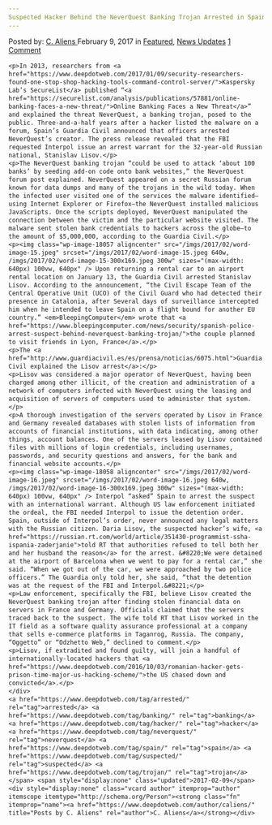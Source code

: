 ```yaml
---
Suspected Hacker Behind the NeverQuest Banking Trojan Arrested in Spain"
---
```

<article class="post-listing post-18047 post type-post status-publish format-standard has-post-thumbnail hentry  tag-banking tag-hacker tag-neverquest tag-spain tag-suspected tag-trojan">
    <div class="post-inner">
        <span>Posted by: <a href="https://www.deepdotweb.com/author/caliens/" title="">C. Aliens </a></span>
    <span>February 9, 2017</span>
    <span>in <a href="https://www.deepdotweb.com/category/deepdot-news/" rel="category tag">Featured</a>, <a href="https://www.deepdotweb.com/category/news-updates/" rel="category tag">News Updates</a></span>
    <span><a href="https://www.deepdotweb.com/2017/02/09/suspected-hacker-behind-neverquest-banking-trojan-arrested-spain/#comments">1 Comment</a></span>
    </p>
    <div class="clear"></div>
    
    <p>In 2013, researchers from <a href="https://www.deepdotweb.com/2017/01/09/security-researchers-found-one-stop-shop-hacking-tools-command-control-server/">Kaspersky Lab’s SecureList</a> published “<a href="https://securelist.com/analysis/publications/57881/online-banking-faces-a-new-threat/">Online Banking Faces a New Threat</a>” and explained the threat NeverQuest, a banking trojan, posed to the public. Three-and-a-half years after a hacker listed the malware on a forum, Spain’s Guardia Civil announced that officers arrested NeverQuest’s creator. The press release revealed that the FBI requested Interpol issue an arrest warrant for the 32-year-old Russian national, Stanislav Lisov.</p>
    <p>The NeverQuest banking trojan “could be used to attack ‘about 100 banks’ by seeding add-on code onto bank websites,” the NeverQuest forum post explained. NeverQuest appeared on a secret Russian forum known for data dumps and many of the trojans in the wild today. When the infected user visited one of the services the malware identified—using Internet Explorer or Firefox—the NeverQuest installed malicious JavaScripts. Once the scripts deployed, NeverQuest manipulated the connection between the victim and the particular website visited. The malware sent stolen bank credentials to hackers across the globe—to the amount of $5,000,000, according to the Guardia Civil.</p>
    <p><img class="wp-image-18057 aligncenter" src="/imgs/2017/02/word-image-15.jpeg" srcset="/imgs/2017/02/word-image-15.jpeg 640w, /imgs/2017/02/word-image-15-300x169.jpeg 300w" sizes="(max-width: 640px) 100vw, 640px" /> Upon returning a rental car to an airport rental location on January 13, the Guardia Civil arrested Stanislav Lisov. According to the announcement, “the Civil Escape Team of the Central Operative Unit (UCO) of the Civil Guard who had detected their presence in Catalonia, after Several days of surveillance intercepted him when he intended to leave Spain on a flight bound for another EU country.” <em>BleepingComputer</em> wrote that <a href="https://www.bleepingcomputer.com/news/security/spanish-police-arrest-suspect-behind-neverquest-banking-trojan/">the couple planned to visit friends in Lyon, France</a>.</p>
    <p>The <a href="http://www.guardiacivil.es/es/prensa/noticias/6075.html">Guardia Civil explained the Lisov arrest</a>:</p>
    <p>Lisov was considered a major operator of NeverQuest, having been charged among other illicit, of the creation and administration of a network of computers infected with NeverQuest using the leasing and acquisition of servers of computers used to administer that system.</p>
    <p>A thorough investigation of the servers operated by Lisov in France and Germany revealed databases with stolen lists of information from accounts of financial institutions, with data indicating, among other things, account balances. One of the servers leased by Lisov contained files with millions of login credentials, including usernames, passwords, and security questions and answers, for the bank and financial website accounts.</p>
    <p><img class="wp-image-18058 aligncenter" src="/imgs/2017/02/word-image-16.jpeg" srcset="/imgs/2017/02/word-image-16.jpeg 640w, /imgs/2017/02/word-image-16-300x169.jpeg 300w" sizes="(max-width: 640px) 100vw, 640px" /> Interpol “asked” Spain to arrest the suspect with an international warrant. Although US law enforcement initiated the ordeal, the FBI needed Interpol to issue the detention order. Spain, outside of Interpol’s order, never announced any legal matters with the Russian citizen. Daria Lisov, the suspected hacker’s wife, <a href="https://russian.rt.com/world/article/351430-programmist-ssha-ispania-zaderjanie">told RT that authorities refused to tell both her and her husband the reason</a> for the arrest. &#8220;We were detained at the airport of Barcelona ​​when we went to pay for a rental car,” she said. “When we got out of the car, we were approached by two police officers.” The Guardia only told her, she said, “that the detention was at the request of the FBI and Interpol.&#8221;</p>
    <p>Law enforcement, specifically the FBI, believe Lisov created the NeverQuest banking trojan after finding stolen financial data on servers in France and Germany. Officials claimed that the servers traced back to the suspect. The wife told RT that Lisov worked in the IT field as a software quality assurance professional at a company that sells e-commerce platforms in Taganrog, Russia. The company, “Oggetto” or “Odzhetto Web,” declined to comment.</p>
    <p>Lisov, if extradited and found guilty, will join a handful of internationally-located hackers that <a href="https://www.deepdotweb.com/2016/10/03/romanian-hacker-gets-prison-time-major-us-hacking-scheme/">the US chased down and convicted</a>.</p>
    </div>
    <a href="https://www.deepdotweb.com/tag/arrested/" rel="tag">arrested</a> <a href="https://www.deepdotweb.com/tag/banking/" rel="tag">banking</a> <a href="https://www.deepdotweb.com/tag/hacker/" rel="tag">hacker</a> <a href="https://www.deepdotweb.com/tag/neverquest/" rel="tag">neverquest</a> <a href="https://www.deepdotweb.com/tag/spain/" rel="tag">spain</a> <a href="https://www.deepdotweb.com/tag/suspected/" rel="tag">suspected</a> <a href="https://www.deepdotweb.com/tag/trojan/" rel="tag">trojan</a></span> <span style="display:none" class="updated">2017-02-09</span>
    <div style="display:none" class="vcard author" itemprop="author" itemscope itemtype="http://schema.org/Person"><strong class="fn" itemprop="name"><a href="https://www.deepdotweb.com/author/caliens/" title="Posts by C. Aliens" rel="author">C. Aliens</a></strong></div>
    
